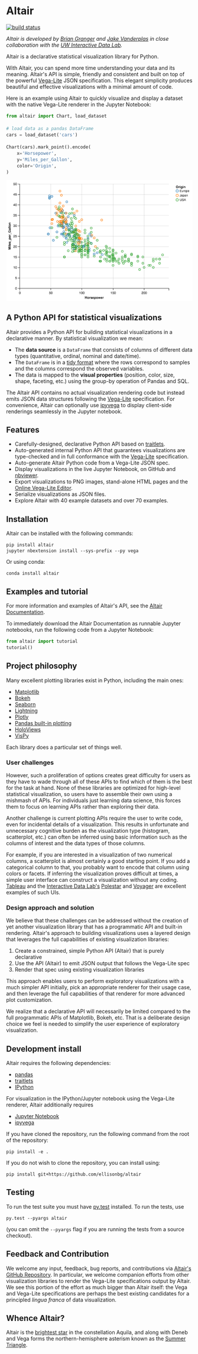 # Altair

[![build status](http://img.shields.io/travis/ellisonbg/altair/master.svg?style=flat)](https://travis-ci.org/ellisonbg/altair)

*Altair is developed by [Brian Granger](https://github.com/ellisonbg) and [Jake Vanderplas](https://github.com/jakevdp) in close collaboration with the [UW Interactive Data Lab](http://idl.cs.washington.edu/).*

Altair is a declarative statistical visualization library for Python.

With Altair, you can spend more time understanding your data and its meaning. Altair's
API is simple, friendly and consistent and built on top of the powerful
[Vega-Lite](https://github.com/vega/vega-lite) JSON specification. This elegant
simplicity produces beautiful and effective visualizations with a minimal amount of code.

Here is an example using Altair to quickly visualize and display a dataset with the native Vega-Lite renderer in the Jupyter Notebook:

```python
from altair import Chart, load_dataset

# load data as a pandas DataFrame
cars = load_dataset('cars')

Chart(cars).mark_point().encode(
    x='Horsepower',
    y='Miles_per_Gallon',
    color='Origin',
)
```
![Altair Visualization](images/cars.png?raw=true)

## A Python API for statistical visualizations

Altair provides a Python API for building statistical visualizations in a declarative
manner. By statistical visualization we mean:

* The **data source** is a `DataFrame` that consists of columns of different data types (quantitative, ordinal, nominal and date/time).
* The `DataFrame` is in a [tidy format](http://vita.had.co.nz/papers/tidy-data.pdf)
  where the rows correspond to samples and the columns correspond the observed variables.
* The data is mapped to the **visual properties** (position, color, size, shape,
  faceting, etc.) using the group-by operation of Pandas and SQL.

The Altair API contains no actual visualization rendering code but instead
emits JSON data structures following the
[Vega-Lite](https://github.com/vega/vega-lite) specification. For convenience,
Altair can optionally use [ipyvega](https://github.com/vega/ipyvega) to
display client-side renderings seamlessly in the Jupyter notebook.

## Features

* Carefully-designed, declarative Python API based on
  [traitlets](https://github.com/ipython/traitlets).
* Auto-generated internal Python API that guarantees visualizations are type-checked and
  in full conformance with the [Vega-Lite](https://github.com/vega/vega-lite)
  specification.
* Auto-generate Altair Python code from a Vega-Lite JSON spec.
* Display visualizations in the live Jupyter Notebook, on GitHub and
  [nbviewer](http://nbviewer.jupyter.org/).
* Export visualizations to PNG images, stand-alone HTML pages and the [Online Vega-Lite
  Editor](https://vega.github.io/vega-editor/?mode=vega-lite).
* Serialize visualizations as JSON files.
* Explore Altair with 40 example datasets and over 70 examples.

## Installation

Altair can be installed with the following commands:

```
pip install altair
jupyter nbextension install --sys-prefix --py vega
```

Or using conda:

```
conda install altair
```

## Examples and tutorial

For more information and examples of Altair's API, see the [Altair
Documentation](altair/notebooks/01-Index.ipynb).

To immediately download the Altair Documentation as runnable Jupyter
notebooks, run the following code from a Jupyter Notebook:

```python
from altair import tutorial
tutorial()
```

## Project philosophy

Many excellent plotting libraries exist in Python, including the main ones:

* [Matplotlib](http://matplotlib.org/)
* [Bokeh](http://bokeh.pydata.org/en/latest/)
* [Seaborn](http://stanford.edu/~mwaskom/software/seaborn/#)
* [Lightning](http://lightning-viz.org/)
* [Plotly](https://plot.ly/)
* [Pandas built-in plotting](http://pandas.pydata.org/pandas-docs/stable/visualization.html)
* [HoloViews](http://ioam.github.io/holoviews/)
* [VisPy](http://vispy.org/)

Each library does a particular set of things well.

### User challenges

However, such a proliferation of options creates great difficulty for users
as they have to wade through all of these APIs to find which of them is the
best for the task at hand. None of these libraries are optimized for
high-level statistical visualization, so users have to assemble their own
using a mishmash of APIs. For individuals just learning data science, this
forces them to focus on learning APIs rather than exploring their data.

Another challenge is current plotting APIs require the user to write code,
even for incidental details of a visualization. This results in unfortunate
and unnecessary cognitive burden as the visualization type (histogram,
scatterplot, etc.) can often be inferred using basic information such as the
columns of interest and the data types of those columns.

For example, if you are interested in a visualization of two numerical
columns, a scatterplot is almost certainly a good starting point. If you add
a categorical column to that, you probably want to encode that column using
colors or facets. If inferring the visualization proves difficult at times, a
simple user interface can construct a visualization without any coding.
[Tableau](http://www.tableau.com/) and the [Interactive Data
Lab's](http://idl.cs.washington.edu/)
[Polestar](https://github.com/vega/polestar) and
[Voyager](https://github.com/vega/voyager) are excellent examples of such UIs.

### Design approach and solution

We believe that these challenges can be addressed without the creation of yet
another visualization library that has a programmatic API and built-in
rendering. Altair's approach to building visualizations uses a layered design
that leverages the full capabilities of existing visualization libraries:

1. Create a constrained, simple Python API (Altair) that is purely declarative
2. Use the API (Altair) to emit JSON output that follows the Vega-Lite spec
3. Render that spec using existing visualization libraries

This approach enables users to perform exploratory visualizations with a much
simpler API initially, pick an appropriate renderer for their usage case, and
then leverage the full capabilities of that renderer for more advanced plot
customization.

We realize that a declarative API will necessarily be limited compared to the
full programmatic APIs of Matplotlib, Bokeh, etc. That is a deliberate design
choice we feel is needed to simplify the user experience of exploratory
visualization.

## Development install

Altair requires the following dependencies:

* [pandas](http://pandas.pydata.org/)
* [traitlets](https://github.com/ipython/traitlets)
* [IPython](https://github.com/ipython/ipython)

For visualization in the IPython/Jupyter notebook using the Vega-Lite renderer, Altair additionally requires

* [Jupyter Notebook](https://jupyter.readthedocs.io/en/latest/install.html)
* [ipyvega](https://github.com/vega/ipyvega)

If you have cloned the repository, run the following command from the root of the repository:

```
pip install -e .
```

If you do not wish to clone the repository, you can install using:

```
pip install git+https://github.com/ellisonbg/altair
```

## Testing

To run the test suite you must have [py.test](http://pytest.org/latest/) installed.
To run the tests, use

```
py.test --pyargs altair
```
(you can omit the `--pyargs` flag if you are running the tests from a source checkout).

## Feedback and Contribution

We welcome any input, feedback, bug reports, and contributions via [Altair's
GitHub Repository](http://github.com/ellisonbg/altair/). In particular, we
welcome companion efforts from other visualization libraries to render the
Vega-Lite specifications output by Altair. We see this portion of the effort
as much bigger than Altair itself: the Vega and Vega-Lite specifications are
perhaps the best existing candidates for a principled *lingua franca* of data
visualization.

## Whence Altair?

Altair is the [brightest star](https://en.wikipedia.org/wiki/Altair) in the constellation Aquila, and along with Deneb and Vega forms the northern-hemisphere asterism known as the [Summer Triangle](https://en.wikipedia.org/wiki/Summer_Triangle).
